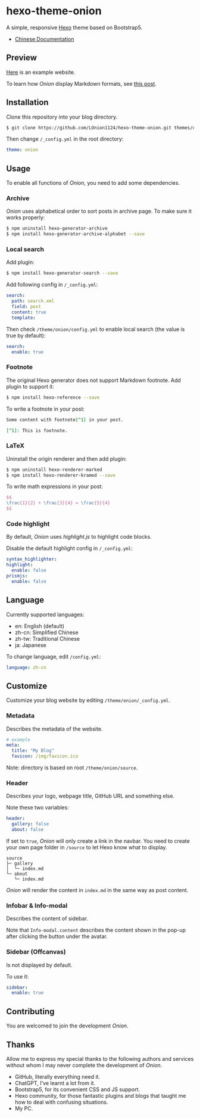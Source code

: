 # hexo-theme-onion

A simple, responsive [Hexo](http://hexo.io/) theme based on Bootstrap5.

- [Chinese Documentation](https://github.com/LOnion1124/hexo-theme-onion/blob/main/README.cn.md)

## Preview

[Here](https://lonion1124.github.io/) is an example website.

To learn how *Onion* display Markdown formats, see [this post](https://lonion1124.github.io/posts/36856836d52b/).

## Installation

Clone this repository into your blog directory.

```bash
$ git clone https://github.com/LOnion1124/hexo-theme-onion.git themes/onion
```

Then change `/_config.yml` in the root directory:

```yaml
theme: onion
```

## Usage

To enable all functions of *Onion*, you need to add some dependencies.

### Archive

*Onion* uses alphabetical order to sort posts in archive page. To make sure it works properly:

```bash
$ npm uninstall hexo-generator-archive
$ npm install hexo-generator-archive-alphabet --save
```

### Local search

Add plugin:

```bash
$ npm install hexo-generator-search --save
```

Add following config in `/_config.yml`:

```yaml
search:
  path: search.xml
  field: post
  content: true
  template: 
```

Then check `/theme/onion/config.yml` to enable local search (the value is true by default):

```yaml
search:
  enable: true
```

### Footnote

The original Hexo generator does not support Markdown footnote. Add plugin to support it:

```bash
$ npm install hexo-reference --save
```

To write a footnote in your post:

```markdown
Some content with footnote[^1] in your post.

[^1]: This is footnote.
```

### LaTeX

Uninstall the origin renderer and then add plugin:

```bash
$ npm uninstall hexo-renderer-marked
$ npm install hexo-renderer-kramed --save
```

To write math expressions in your post:

```latex
$$
\frac{1}{2} + \frac{3}{4} = \frac{5}{4}
$$
```

### Code highlight

By default, *Onion* uses *highlight.js* to highlight code blocks.

Disable the default highlight config in `/_config.yml`:

```yaml
syntax_highlighter: 
highlight:
  enable: false
prismjs:
  enable: false
```

## Language

Currently supported languages:

- en: English (default)
- zh-cn: Simplified Chinese
- zh-tw: Traditional Chinese
- ja: Japanese

To change language, edit `/config.yml`:

```yaml
language: zh-cn
```

## Customize

Customize your blog website by editing `/theme/onion/_config.yml`.

### Metadata

Describes the metadata of the website.

```yaml
# example
meta:
  title: "My Blog"
  favicon: /img/favicon.ico
```

Note: directory is based on root `/theme/onion/source`.

### Header

Describes your logo, webpage title, GitHub URL and something else.

Note these two variables:

```yaml
header:
  gallery: false
  about: false
```

If set to `true`, *Onion* will only create a link in the navbar. You need to create your own page folder in `/source` to let Hexo know what to display.

```
source
├─ gallery
│  └─ index.md
└─ about
   └─ index.md
```

*Onion* will render the content in `index.md` in the same way as post content.

### Infobar & Info-modal

Describes the content of sidebar.

Note that `Info-modal.content` describes the content shown in the pop-up after clicking the button under the avatar.

### Sidebar (Offcanvas)

Is not displayed by default.

To use it:

```yaml
sidebar:
  enable: true
```

## Contributing

You are welcomed to join the development *Onion*.

## Thanks

Allow me to express my special thanks to the following authors and services without whom I may never complete the development of *Onion*.

- GitHub, literally everything need it.
- ChatGPT, I've learnt a lot from it.
- Bootstrap5, for its convenient CSS and JS support.
- Hexo community, for those fantastic plugins and blogs that taught me how to deal with confusing situations.
- My PC.
